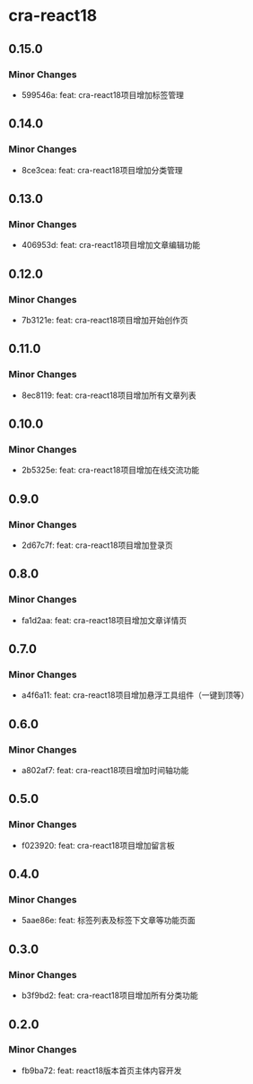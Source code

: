 # cra-react18

## 0.15.0

### Minor Changes

-   599546a: feat: cra-react18项目增加标签管理

## 0.14.0

### Minor Changes

-   8ce3cea: feat: cra-react18项目增加分类管理

## 0.13.0

### Minor Changes

-   406953d: feat: cra-react18项目增加文章编辑功能

## 0.12.0

### Minor Changes

-   7b3121e: feat: cra-react18项目增加开始创作页

## 0.11.0

### Minor Changes

-   8ec8119: feat: cra-react18项目增加所有文章列表

## 0.10.0

### Minor Changes

-   2b5325e: feat: cra-react18项目增加在线交流功能

## 0.9.0

### Minor Changes

-   2d67c7f: feat: cra-react18项目增加登录页

## 0.8.0

### Minor Changes

-   fa1d2aa: feat: cra-react18项目增加文章详情页

## 0.7.0

### Minor Changes

-   a4f6a11: feat: cra-react18项目增加悬浮工具组件（一键到顶等）

## 0.6.0

### Minor Changes

-   a802af7: feat: cra-react18项目增加时间轴功能

## 0.5.0

### Minor Changes

-   f023920: feat: cra-react18项目增加留言板

## 0.4.0

### Minor Changes

-   5aae86e: feat: 标签列表及标签下文章等功能页面

## 0.3.0

### Minor Changes

-   b3f9bd2: feat: cra-react18项目增加所有分类功能

## 0.2.0

### Minor Changes

-   fb9ba72: feat: react18版本首页主体内容开发
